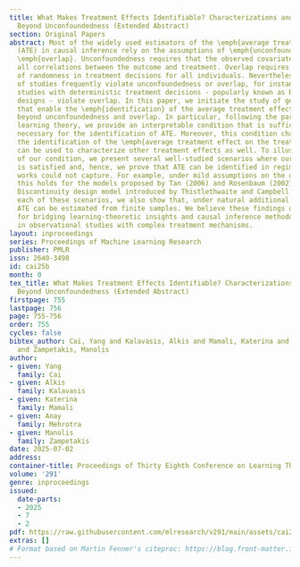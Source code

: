 ```yaml
---
title: What Makes Treatment Effects Identifiable? Characterizations and Estimators
  Beyond Unconfoundedness (Extended Abstract)
section: Original Papers
abstract: Most of the widely used estimators of the \emph{average treatment effect}
  (ATE) in causal inference rely on the assumptions of \emph{unconfoundedness} and
  \emph{overlap}. Unconfoundedness requires that the observed covariates account for
  all correlations between the outcome and treatment. Overlap requires the existence
  of randomness in treatment decisions for all individuals. Nevertheless, many types
  of studies frequently violate unconfoundedness or overlap, for instance, observational
  studies with deterministic treatment decisions - popularly known as Regression Discontinuity
  designs - violate overlap. In this paper, we initiate the study of general conditions
  that enable the \emph{identification} of the average treatment effect, extending
  beyond unconfoundedness and overlap. In particular, following the paradigm of {statistical}
  learning theory, we provide an interpretable condition that is sufficient and nearly
  necessary for the identification of ATE. Moreover, this condition characterizes
  the identification of the \emph{average treatment effect on the treated} (ATT) and
  can be used to characterize other treatment effects as well. To illustrate the utility
  of our condition, we present several well-studied scenarios where our condition
  is satisfied and, hence, we prove that ATE can be identified in regimes that prior
  works could not capture. For example, under mild assumptions on the data distributions,
  this holds for the models proposed by Tan (2006) and Rosenbaum (2002), and the Regression
  Discontinuity design model introduced by Thistlethwaite and Campbell (1960). For
  each of these scenarios, we also show that, under natural additional assumptions,
  ATE can be estimated from finite samples. We believe these findings open new avenues
  for bridging learning-theoretic insights and causal inference methodologies, particularly
  in observational studies with complex treatment mechanisms.
layout: inproceedings
series: Proceedings of Machine Learning Research
publisher: PMLR
issn: 2640-3498
id: cai25b
month: 0
tex_title: What Makes Treatment Effects Identifiable? Characterizations and Estimators
  Beyond Unconfoundedness (Extended Abstract)
firstpage: 755
lastpage: 756
page: 755-756
order: 755
cycles: false
bibtex_author: Cai, Yang and Kalavasis, Alkis and Mamali, Katerina and Mehrotra, Anay
  and Zampetakis, Manolis
author:
- given: Yang
  family: Cai
- given: Alkis
  family: Kalavasis
- given: Katerina
  family: Mamali
- given: Anay
  family: Mehrotra
- given: Manolis
  family: Zampetakis
date: 2025-07-02
address:
container-title: Proceedings of Thirty Eighth Conference on Learning Theory
volume: '291'
genre: inproceedings
issued:
  date-parts:
  - 2025
  - 7
  - 2
pdf: https://raw.githubusercontent.com/mlresearch/v291/main/assets/cai25b/cai25b.pdf
extras: []
# Format based on Martin Fenner's citeproc: https://blog.front-matter.io/posts/citeproc-yaml-for-bibliographies/
---
```

